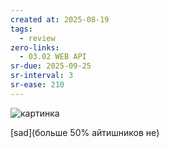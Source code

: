 ```yaml
---
created at: 2025-08-19
tags:
  - review
zero-links:
  - 03.02 WEB API
sr-due: 2025-09-25
sr-interval: 3
sr-ease: 210
---
```

![картинка](https://solid-canidae-759.notion.site/image/https%3A%2F%2Fprod-files-secure.s3.us-west-2.amazonaws.com%2F88b5ae27-ae96-47e9-9b3e-04a5469da5df%2F904a6796-bd51-4b8f-8e16-72c933739321%2FUntitled.png?table=block&id=145dcd93-9d44-815e-942b-debbbd4c7866&spaceId=88b5ae27-ae96-47e9-9b3e-04a5469da5df&width=1360&userId=&cache=v2)



[sad](больше 50% айтишников не)